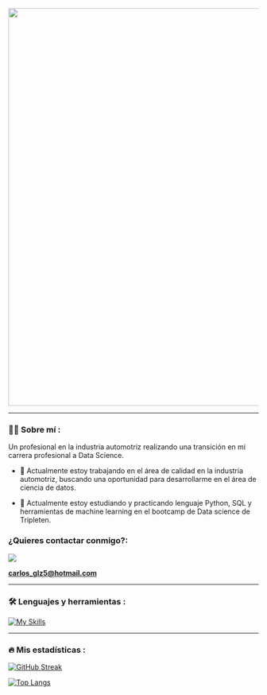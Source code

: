 <div id="header" align="center">
  <img decoding="async" src="https://github.com/carlosgg5/carlosgg5/blob/6bed7b5bf03294775e52934cbfe0b154e6788df1/Banner%20Github%20Carlos%20Glz.png(https://github.com/carlosgg5/carlosgg5/blob/d89c6334f92401fe46267ff5a893739a4a1a6b14/Banner%20para%20Linkedin%20Carlos%20Gonzalez.png)" width="800"/>
</div>

---
 <div id="header" align="left">

### :man_technologist: Sobre mí :
Un profesional en la industria automotriz realizando una transición en mi carrera profesional a Data Science.

- 🔭 Actualmente estoy trabajando en el área de calidad en la industria automotriz, buscando una oportunidad para desarrollarme en el área de ciencia de datos.

- 🌱 Actualmente estoy estudiando y practicando lenguaje Python, SQL y herramientas de machine learning en el bootcamp de Data science de Tripleten.


  
<h3 align="left">¿Quieres contactar conmigo?:</h3>
<p align="left">

  [![](https://img.shields.io/badge/LinkedIn-0077B5?style=for-the-badge&logo=linkedin&logoColor=white)](https://www.linkedin.com/in/carlosgonzalezg5/)

  **carlos_glz5@hotmail.com**
</p>

---

### :hammer_and_wrench: Lenguajes y herramientas :
 
[![My Skills](https://skillicons.dev/icons?i=py,sklearn,tensorflow,vscode,pytorch,powershell,anaconda,github)](https://skillicons.dev)

---

### :fire: Mis estadísticas :

[![GitHub Streak](http://github-readme-streak-stats.herokuapp.com?user=carlosgg5&theme=dark&background=000000)](https://git.io/streak-stats)

[![Top Langs](https://github-readme-stats.vercel.app/api/top-langs/?username=carlosgg5&layout=compact&theme=vision-friendly-dark)](https://github.com/anuraghazra/github-readme-stats)
